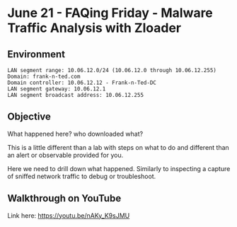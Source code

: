 # June 21 - FAQing Friday - Malware Traffic Analysis with Zloader

## Environment

```
LAN segment range: 10.06.12.0/24 (10.06.12.0 through 10.06.12.255) 
Domain: frank-n-ted.com 
Domain controller: 10.06.12.12 - Frank-n-Ted-DC 
LAN segment gateway: 10.06.12.1 
LAN segment broadcast address: 10.06.12.255 
```

## Objective
What happened here? who downloaded what?

This is a little different than a lab with steps on what to do and different than an alert or observable provided for you.

Here we need to drill down what happened. Similarly to inspecting a capture of sniffed network traffic to debug or troubleshoot.



## Walkthrough on YouTube

Link here: https://youtu.be/nAKy_K9sJMU
